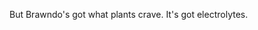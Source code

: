 But Brawndo's got what plants crave. It's got electrolytes.

<!---
tdrnz/tdrnz is a ✨ special ✨ repository because its `README.md` (this file) appears on your GitHub profile.
You can click the Preview link to take a look at your changes.
--->

